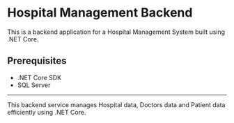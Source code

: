 # Hospital Management Backend

This is a backend application for a Hospital Management System built using .NET Core.

## Prerequisites
- .NET Core SDK
- SQL Server

- ---
This backend service manages Hospital data, Doctors data and Patient data efficiently using .NET Core.
